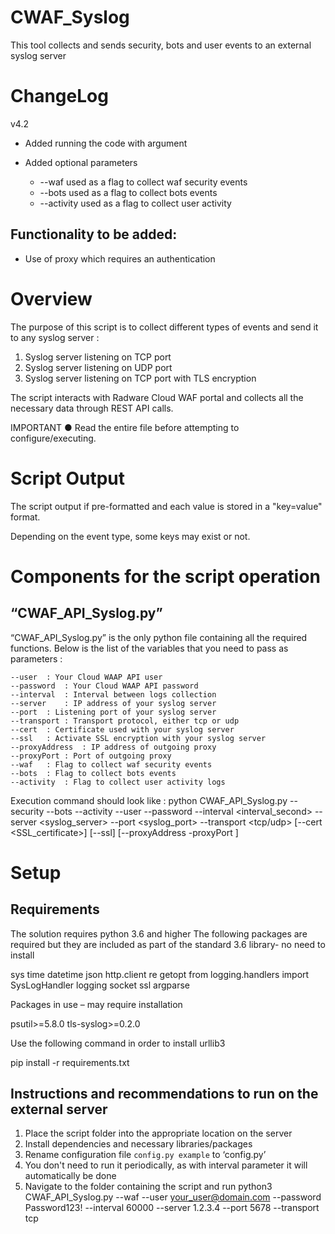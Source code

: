# CWAF_Syslog
This tool collects and sends security, bots and user events to an external syslog server

# ChangeLog

v4.2 
- Added running the code with argument
		
- Added optional parameters
	- --waf used as a flag to collect waf security events
	- --bots used as a flag to collect bots events
	- --activity used as a flag to collect user activity

## Functionality to be added:

- Use of proxy which requires an authentication

# Overview 

The purpose of this script is to collect different types of events and send it to any syslog server :
1.	Syslog server listening on TCP port
2.	Syslog server listening on UDP port
3.  Syslog server listening on TCP port with TLS encryption

The script interacts with Radware Cloud WAF portal and collects all the necessary data through REST API calls.

IMPORTANT
● Read the entire file before attempting to configure/executing.


# Script Output

The script output if pre-formatted and each value is stored in a "key=value" format.

Depending on the event type, some keys may exist or not.

# Components for the script operation

## “CWAF_API_Syslog.py”

“CWAF_API_Syslog.py” is the only python file containing all the required functions. Below is the list of the variables that you need to pass as parameters : 

    --user	: Your Cloud WAAP API user
    --password	: Your Cloud WAAP API password
    --interval	: Interval between logs collection
    --server	: IP address of your syslog server
    --port	: Listening port of your syslog server
    --transport	: Transport protocol, either tcp or udp
    --cert	: Certificate used with your syslog server
    --ssl	: Activate SSL encryption with your syslog server
    --proxyAddress	: IP address of outgoing proxy
    --proxyPort	: Port of outgoing proxy
    --waf	: Flag to collect waf security events
    --bots	: Flag to collect bots events
    --activity	: Flag to collect user activity logs

Execution command should look like : python CWAF_API_Syslog.py --security --bots --activity --user <user> --password <password> --interval <interval_second> --server <syslog_server> --port <syslog_port> --transport <tcp/udp> [--cert <SSL_certificate>] [--ssl] [--proxyAddress <proxy-address> -proxyPort <proxy-port>]

# Setup

## Requirements

The solution requires python 3.6 and higher
The following packages are required but they are included as part of the standard 3.6 library- no need to install

sys
time
datetime
json
http.client
re
getopt
from logging.handlers import SysLogHandler
logging
socket
ssl
argparse

Packages in use – may require installation 

psutil>=5.8.0
tls-syslog>=0.2.0

Use the following command in order to install urllib3

pip install -r requirements.txt

## Instructions and recommendations to run on the external server

1. Place the script folder into the appropriate location on the server
2. Install dependencies and necessary libraries/packages
3. Rename configuration file `config.py example` to ‘config.py’
4. You don't need to run it periodically, as with interval parameter it will automatically be done
5. Navigate to the folder containing the script and run 
python3 CWAF_API_Syslog.py --waf --user your_user@domain.com --password Password123! --interval 60000 --server 1.2.3.4 --port 5678 --transport tcp


